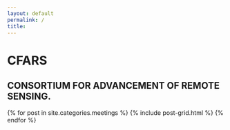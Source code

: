 ```yaml
---
layout: default
permalink: /
title: 
---
```


<div class="page-lead" style="background-image:url(https://cfars.github.io/images/montage.png)">
  <div class="wrap page-lead-content">
	<h1>CFARS</h1>
	<h2>CONSORTIUM FOR ADVANCEMENT OF REMOTE SENSING.</h2>
  </div><!-- /.page-lead-content -->
</div><!-- /.page-lead -->

<div class="tiles">
{% for post in site.categories.meetings %}
	{% include post-grid.html %}
{% endfor %}
</div><!-- /.tiles -->
